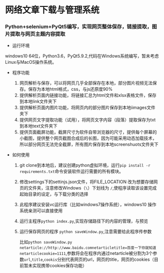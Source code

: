 # 网络文章下载与管理系统

### Python+selenium+PyQt5编写，实现网页整体保存，链接提取，图片提取与网页主题内容提取



- 运行环境

windows10 64位，Python3.6，PyQt5.9.2,代码在Windows系统编写，暂未考虑Linux与MacOS操作系统。

- 程序功能
  1. 网页解析与保存，可以将网页几乎全部保存在本地，部分图片视频无法保存。保存为本地html格式，css，与js还原度90%
  2. 提供解析页面内链接功能，将链接汇总为html文件和xlsx表格文件，保存到本地link文件夹下
  3. 提供解析页面内图片功能，将网页内的部分图片保存到本地iimages文件夹下
  4. 提供网页文字提取功能（试用），将网页文字内容（段落）提取保存为txt到本地text文件夹下
  5. 提供页面截屏功能，截屏尺寸为软件自带浏览器的尺寸，提供每个屏幕的小截图，提供整个网页截图合成后的长图，因为可能采用动态加载技术，所以部分网页无法完全截屏，所有图片保存到本地screenshuots文件夹下

- 如何使用

  1. git clone到本地后，建议创建python虚拟环境，运行`pip install -r requirements.txt`命令安装软件运行需要的所有模块。

  2. 修改settings下的settinjs.json文件，将FILE_LOCATION 改为想要存储网页的文件夹，注意修改Windows（`\`）下划线为 `/`,使程序读取该设置完成起始目录的设定，与下载分类的选择

  3. 此程序建议安装vc运行库（比如windows7操作系统），windows10 操作系统亲测可以直接使用

  4. 运行主程序`python index.py`,实现存储路径下的内容的管理，与预览

  5. 运行保存网页的程序 `python saveWindow.py`,注意需要给此程序传参数

     比如`python saveWindow.py netarticle://http://www.baidu.comnetarticletitle=百度一下你就知道netarticlecookie=1111`,参数将会在程序内通过netarticle被分割为3个参数`url`,`title`,`cookis`分别代表网页的url，网页的title，网页的cookies（目前暂未实现携带cookies保存功能）

     

   




